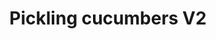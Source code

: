 ---
title: Pickling cucumbers V2
favorite: true
source: 
source_url: 
yield: 6 quarts jars
active_time: 
total_time: 
tags: condiments
ingredients: "<ul><li>1.5 cups white vinegar</li>
	<li>10.5 cups water</li>
	<li>2 medium onions, diced</li>
	<li>6 garlic cloves, minced</li>
	<li>12 tbsp pickling salt</li>
	<li>1/2 tbsp pickling spice</li>
	<li>3 tbsp dill seed</li>
	<li>2 tbsp dill weed</li>
	<li>2 tbsp mustard seed</li>
	<li>2 tbsp pepper</li>
	<li>2 tbsp bay leaves</li>
	<li>1 tbsp garlic powder</li>
	<li>1 tbsp onion powder</li></ul>"
instructions:
---